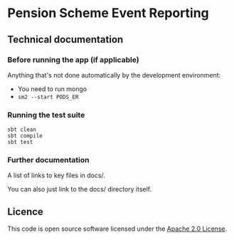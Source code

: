 # Pension Scheme Event Reporting



## Technical documentation

### Before running the app (if applicable)

Anything that's not done automatically by the development environment:

- You need to run mongo
- ```sm2 --start PODS_ER```

### Running the test suite

```
sbt clean
sbt compile
sbt test
```

### Further documentation

A list of links to key files in docs/.

You can also just link to the docs/ directory itself.

## Licence

This code is open source software licensed under the [Apache 2.0 License]("http://www.apache.org/licenses/LICENSE-2.0.html").
